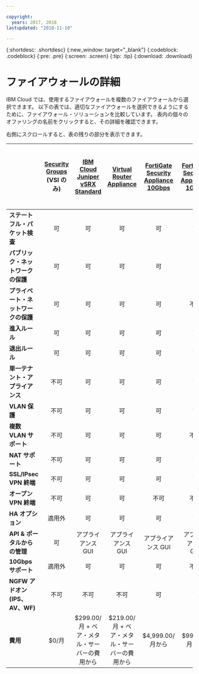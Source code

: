 ```yaml
---

copyright:
  years: 2017, 2018
lastupdated: "2018-11-10"

---
```


{:shortdesc: .shortdesc}
{:new_window: target="_blank"}
{:codeblock: .codeblock}
{:pre: .pre}
{:screen: .screen}
{:tip: .tip}
{:download: .download}


# ファイアウォールの詳細
IBM Cloud では、使用するファイアウォールを複数のファイアウォールから選択できます。 以下の表では、適切なファイアウォールを選択できるようにするために、ファイアウォール・ソリューションを比較しています。 表内の個々のオファリングの名前をクリックすると、その詳細を確認できます。

右側にスクロールすると、表の残りの部分を表示できます。

|        | [Security Groups](../security-groups/sg_index.html) (VSI のみ) | [IBM Cloud Juniper vSRX Standard](../vsrx/getting-started.html#getting-started) |[Virtual Router Appliance](../virtual-router-appliance/getting-started.html#getting-started) | [FortiGate Security Appliance 10Gbps](../fortigate-10g/getting-started.html#getting-started) | [FortiGate Security Appliance 1Gbps](../fortigate-1g/getting-started.html#getting-started) | [ハードウェア・ファイアウォール](../hardware-firewall-shared/getting-started.html#getting-started) (共有) | [ハードウェア・ファイアウォール](../hardware-firewall-dedicated/getting-started.html#getting-started) (専用) |
| ------- | :------: | :------: | :------: | :------: | :------: | :------: | :------: |
|**ステートフル・パケット検査**|可|可|可|可|可|可|可|
|**パブリック・ネットワークの保護**|可|可|可|可|可|可|可|
|**プライベート・ネットワークの保護**|可|可|可|可|不可|不可|不可|
|**進入ルール**|可|可|可|可|可|可|可|
|**退出ルール**|可|可|可|可|可|不可|不可|
|**単一テナント・アプライアンス**|不可|可|可|可|可|不可|可|
|**VLAN 保護**|不可|可|可|可|可|不可|可|
|**複数 VLAN サポート**|不可|可|可|可|不可|不可|不可|
|**NAT サポート**|不可|可|可|可|可|不可|不可|
|**SSL/IPsec VPN 終端**|不可|可|可|可|可|不可|不可|
|**オープン VPN 終端**|不可|可|可|不可|不可|不可|不可|
|**HA オプション**|適用外|可|可|可|可|不可|可|
|**API & ポータルからの管理**|可|アプライアンス GUI|アプライアンス GUI|アプライアンス GUI|アプライアンス GUI|可|可|
|**10Gbps サポート**|適用外|可|可|可|不可|不可|不可|
|**NGFW アドオン (IPS、AV、WF)**|不可|不可|不可|可|可|不可|不可|
|**費用**|$0/月|$299.00/月 + ベア・メタル・サーバーの費用から |$219.00/月 + ベア・メタル・サーバーの費用から|$4,999.00/月から|$999.00/月から|$99.00/月から|$999.00/月から|
